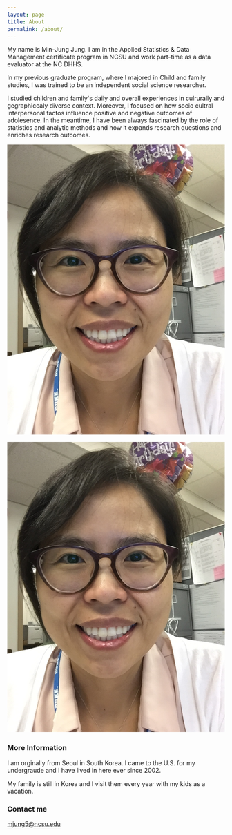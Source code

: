 ```yaml
---
layout: page
title: About
permalink: /about/
---
```


My name is Min-Jung Jung. I am in the Applied Statistics & Data Management certificate program in NCSU and work part-time as a data evaluator at the NC DHHS. 

In my previous graduate program, where I majored in Child and family studies, I was trained to be an independent social science researcher. 

I studied children and family's daily and overall experiences in culrurally and gegraphiccaly diverse context. Moreover, I focused on how socio cultral interpersonal factos influence positive and negative outcomes of adolesence. In the meantime, I have been always fascinated by the role of statistics and analytic methods and how it expands research questions and enriches research outcomes. 

![Min](https://raw.githubusercontent.com/mjung5/mjung5.github.io/master/images/Minjung.JPG)

![me][1]

[1]: https://github.com/mjung5/mjung5.github.io/blob/master/images/Minjung.jpg

### More Information

I am orginally from Seoul in South Korea. I came to the U.S. for my undergraude and I have lived in here ever since 2002. 

My family is still in Korea and I visit them every year with my kids as a vacation.


### Contact me

[mjung5@ncsu.edu](mailto:mjung5@ncsu.edu)
